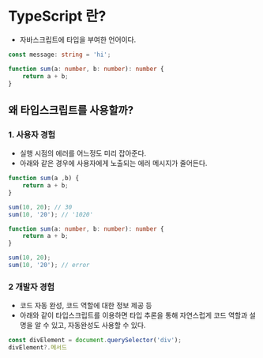 # TypeScript 란?
- 자바스크립트에 타입을 부여한 언어이다.
```typescript
const message: string = 'hi';

function sum(a: number, b: number): number {
	return a + b;
}
```

## 왜 타입스크립트를 사용할까?
### 1. 사용자 경험
- 실행 시점의 에러를 어느정도 미리 잡아준다.
- 아래와 같은 경우에 사용자에게 노출되는 에러 메시지가 줄어든다.

```javascript
function sum(a ,b) {
	return a + b;
}

sum(10, 20); // 30
sum(10, '20'); // '1020'
```

```typescript
function sum(a: number, b: number): number {
	return a + b;
}

sum(10, 20);
sum(10, '20'); // error
```

### 2 개발자 경험
- 코드 자동 완성, 코드 역할에 대한 정보 제공 등
- 아래와 같이 타입스크립트를 이용하면 타입 추론을 통해 자연스럽게 코드 역할과 설명을 알 수 있고, 자동완성도 사용할 수 있다.

```typescript
const divElement = document.querySelector('div');
divElement?.메서드
```